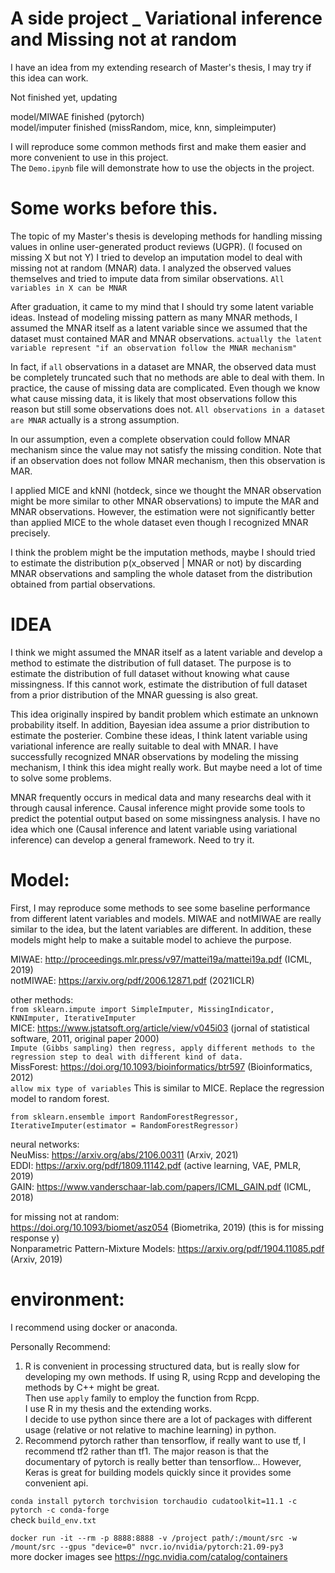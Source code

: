 # A side project _ Variational inference and Missing not at random

 I have an idea from my extending research of Master's thesis, I may try if this idea can work.

 Not finished yet, updating 

 model/MIWAE finished (pytorch)  
 model/imputer finished (missRandom, mice, knn, simpleimputer)  

I will reproduce some common methods first and make them easier and more convenient to use in this project.  
The `Demo.ipynb` file will demonstrate how to use the objects in the project. 

# Some works before this.
 The topic of my Master's thesis is developing methods for handling missing values in online user-generated product reviews (UGPR). (I focused on missing X but not Y)
 I tried to develop an imputation model to deal with missing not at random (MNAR) data. I analyzed the observed values themselves and tried to impute data from similar observations. `All variables in X can be MNAR`

 After graduation, it came to my mind that I should try some latent variable ideas.
 Instead of modeling missing pattern as many MNAR methods, I assumed the MNAR itself as a latent variable since we assumed that the dataset must contained MAR and MNAR observations. ` actually the latent variable represent "if an observation follow the MNAR mechanism" `

 In fact, if `all` observations in a dataset are MNAR, the observed data must be completely truncated such that no methods are able to deal with them. In practice, the cause of missing data are complicated. Even though we know what cause missing data, it is likely that most observations follow this reason but still some observations does not. `All observations in a dataset are MNAR` actually is a strong assumption.

 In our assumption, even a complete observation could follow MNAR mechanism since the value may not satisfy the missing condition.
 Note that if an observation does not follow MNAR mechanism, then this observation is MAR.

 I applied MICE and kNNI (hotdeck, since we thought the MNAR observation might be more similar to other MNAR observations) to impute the MAR and MNAR observations. However, the estimation were not significantly better than applied MICE to the whole dataset even though I recognized MNAR precisely. 
 
 I think the problem might be the imputation methods, maybe I should tried to estimate the distribution p(x_observed | MNAR or not) by discarding MNAR observations and sampling the whole dataset from the distribution obtained from partial observations. 

 # IDEA
 I think we might assumed the MNAR itself as a latent variable and develop a method to estimate the distribution of full dataset. The purpose is to estimate the distribution of full dataset without knowing what cause missingness. If this cannot work, estimate the distribution of full dataset from a prior distribution of the MNAR guessing is also great. 

 This idea originally inspired by bandit problem which estimate an unknown probability itself. In addition, Bayesian idea assume a prior distribution to estimate the posterier. Combine these ideas, I think latent variable using variational inference are really suitable to deal with MNAR. 
 I have successfully recognized MNAR observations by modeling the missing mechanism, I think this idea might really work. But maybe need a lot of time to solve some problems. 

 MNAR frequently occurs in medical data and many researchs deal with it through causal inference. Causal inference might provide some tools to predict the potential output based on some missingness analysis. 
 I have no idea which one (Causal inference and latent variable using variational inference) can develop a general framework.
 Need to try it.

 # Model:
 First, I may reproduce some methods to see some baseline performance from different latent variables and models. 
 MIWAE and notMIWAE are really similar to the idea, but the latent variables are different.
 In addition, these models might help to make a suitable model to achieve the purpose. 

 MIWAE: http://proceedings.mlr.press/v97/mattei19a/mattei19a.pdf (ICML, 2019)  
 notMIWAE: https://arxiv.org/pdf/2006.12871.pdf (2021ICLR)  
   
 other methods:  
 `from sklearn.impute import SimpleImputer, MissingIndicator, KNNImputer, IterativeImputer`  
  MICE: https://www.jstatsoft.org/article/view/v045i03 (jornal of statistical software, 2011, original paper 2000)  
 `Impute (Gibbs sampling) then regress, apply different methods to the regression step to deal with different kind of data.`  
 MissForest: https://doi.org/10.1093/bioinformatics/btr597 (Bioinformatics, 2012)  
 `allow mix type of variables` This is similar to MICE. Replace the regression model to random forest. 

 `from sklearn.ensemble import RandomForestRegressor, IterativeImputer(estimator = RandomForestRegressor)`

 neural networks:   
 NeuMiss: https://arxiv.org/abs/2106.00311 (Arxiv, 2021)  
 EDDI: https://arxiv.org/pdf/1809.11142.pdf (active learning, VAE,  PMLR, 2019)  
 GAIN: https://www.vanderschaar-lab.com/papers/ICML_GAIN.pdf (ICML, 2018)  
   
 for missing not at random:  
 https://doi.org/10.1093/biomet/asz054 (Biometrika, 2019) (this is for missing response y)  
 Nonparametric Pattern-Mixture Models: https://arxiv.org/pdf/1904.11085.pdf (Arxiv, 2019)


 # environment:
 I recommend using docker or anaconda.
 
 Personally Recommend:
 1. R is convenient in processing structured data, but is really slow for developing my own methods.
    If using R, using Rcpp and developing the methods by C++ might be great.  
    Then use `apply` family to employ the function from Rcpp.  
    I use R in my thesis and the extending works.  
    I decide to use python since there are a lot of packages with different usage (relative or not relative to machine learning) in python.
 2. Recommend pytorch rather than tensorflow, if really want to use tf, I recommend tf2 rather than tf1. 
    The major reason is that the documentary of pytorch is really better than tensorflow...
    However, Keras is great for building models quickly since it provides some convenient api. 
    
`conda install pytorch torchvision torchaudio cudatoolkit=11.1 -c pytorch -c conda-forge`  
check `build_env.txt`

`docker run -it --rm -p 8888:8888 -v /project path/:/mount/src -w /mount/src --gpus "device=0" nvcr.io/nvidia/pytorch:21.09-py3`  
more docker images see https://ngc.nvidia.com/catalog/containers



